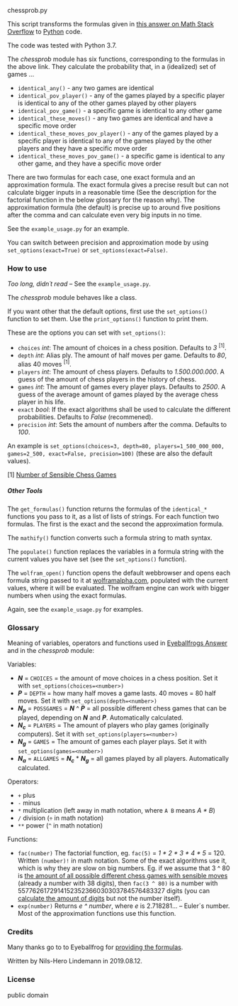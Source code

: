 ﻿chessprob.py

This script transforms the formulas given in [this answer on Math Stack Overflow](https://math.stackexchange.com/questions/3318378/probability-of-duplicated-games-in-chess/3318496#3318496) to [Python](https://www.python.org/) code.

The code was tested with Python 3.7.

The _chessprob_ module has six functions, corresponding to the formulas in the above link. They calculate the probability that, in a (idealized) set of games ...

* `identical_any()` - any two games are identical
* `identical_pov_player()` - any of the games played by a specific player is identical to any of the other games played by other players
* `identical_pov_game()` - a specific game is identical to any other game
* `identical_these_moves()` - any two games are identical and have a specific move order
* `identical_these_moves_pov_player()` - any of the games played by a specific player is identical to any of the games played by the other players and they have a specific move order
* `identical_these_moves_pov_game()` - a specific game is identical to any other game, and they have a specific move order

There are two formulas for each case, one exact formula and an approximation formula. The exact formula gives a precise result but can not calculate bigger inputs in a reasonable time (See the description for the factorial function in the below glossary for the reason why). The approximation formula (the default) is precise up to around five positions after the comma and can calculate even very big inputs in no time.

See the `example_usage.py` for an example.

You can switch between precision and approximation mode by using `set_options(exact=True)` or `set_options(exact=False)`.

### How to use

_Too long, didn´t read_ – See the `example_usage.py`.

The _chessprob_ module behaves like a class.

If you want other that the default options, first use the `set_options()` function to set them. Use the `print_options()` function to print them.

These are the options you can set with `set_options()`:

* `choices` _int_: The amount of choices in a chess position. Defaults to _3_ <sup>[1]</sup>.
* `depth` _int_: Alias ply. The amount of half moves per game. Defaults to _80_, alias 40 moves <sup>[1]</sup>.
* `players` _int_: The amount of chess players. Defaults to _1.500.000.000_. A guess of the amount of chess players in the history of chess.
* `games` _int_: The amount of games every player plays. Defaults to _2500_. A guess of the average amount of games played by the average chess player in his life.
* `exact` _bool_: If the exact algorithms shall be used to calculate the different probabilities. Defaults to _False_ (recommened).
* `precision` _int_: Sets the amount of numbers after the comma. Defaults to _100_.

An example is `set_options(choices=3, depth=80, players=1_500_000_000, games=2_500, exact=False, precision=100)` (these are also the default values).

[1] [Number of Sensible Chess Games](https://en.wikipedia.org/wiki/Shannon_number#Number_of_sensible_chess_games)

##### Other Tools

The `get_formulas()` function returns the formulas of the `identical_*` functions you pass to it, as a list of lists of strings. For each function two formulas. The first is the exact and the second the approximation formula.

The `mathify()` function converts such a formula string to math syntax.

The `populate()` function replaces the variables in a formula string with the current values you have set (see the `set_options()` function).

The `wolfram_open()` function opens the default webbrowser and opens each formula string passed to it at [wolframalpha.com](https://www.wolframalpha.com/), populated with the current values, where it will be evaluated. The wolfram engine can work with bigger numbers when using the exact formulas.

Again, see the `example_usage.py` for examples.

### Glossary

Meaning of variables, operators and functions used in [Eyeballfrogs Answer](https://math.stackexchange.com/questions/3318378/probability-of-duplicated-games-in-chess/3318496#3318496) and in the _chessprob_ module:

Variables:

* **_N_** = `CHOICES` = the amount of move choices in a chess position. Set it with `set_options(choices=<number>)`
* **_P_** = `DEPTH` = how many half moves a game lasts. 40 moves = 80 half moves. Set it with `set_options(depth=<number>)`
* **_N<sub>p</sub>_** = `POSSGAMES` = **_N_** ^ **_P_** = all possible different chess games that can be played, depending on **_N_** and **_P_**. Automatically calculated.
* **_N<sub>c</sub>_** = `PLAYERS` = The amount of players who play games (originally computers). Set it with `set_options(players=<number>)`
* **_N<sub>g</sub>_** = `GAMES` = The amount of games each player plays. Set it with `set_options(games=<number>)`
* **_N<sub>a</sub>_** = `ALLGAMES` = **_N<sub>c</sub>_** * **_N<sub>g</sub>_** = all games played by all players. Automatically calculated.

Operators:

* `+` plus
* `-` minus
* `*` multiplication (left away in math notation, where `A B` means _A * B_)
* `/` division (`÷` in math notation)
* `**` power (`^` in math notation)

Functions:

* `fac(number)` The factorial function, eg. `fac(5)` = _1 * 2 * 3 * 4 * 5_ = 120. Written `(number)!` in math notation. Some of the exact algorithms use it, which is why they are slow on big numbers. Eg. if we assume that 3 ^ 80 is [the amount of all possible different chess games with sensible moves](https://en.wikipedia.org/wiki/Shannon_number#Number_of_sensible_chess_games) (already a number with 38 digits), then `fac(3 ^ 80)` is a number with 5577626172914152352366030303784576483327 digits (you can [calculate the amount of digits](https://stackoverflow.com/a/16326545/1658543) but not the number itself).
* `exp(number)` Returns _e ^ number_, where _e_ is 2.718281... – Euler´s number. Most of the approximation functions use this function.


### Credits

Many thanks go to to Eyeballfrog for [providing the formulas](https://math.stackexchange.com/questions/3318378/probability-of-duplicated-games-in-chess/3318496#3318496).

Written by Nils-Hero Lindemann in 2019.08.12.

### License

public domain

